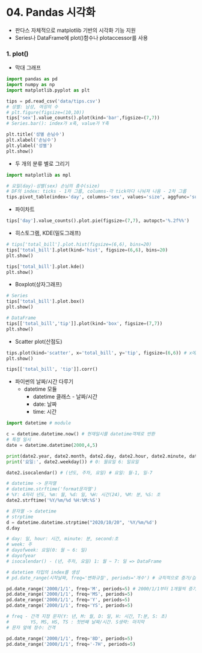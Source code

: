 # 04. Pandas 시각화
- 판다스 자체적으로 matplotlib 기반의 시각화 기능 지원
- Series나 DataFrame에 plot()함수나 plotaccessor를 사용

### 1. plot()
- 막대 그래프
```python
import pandas as pd
import numpy as np
import matplotlib.pyplot as plt

tips = pd.read_csv('data/tips.csv')
# 성별: 남성, 여성의 수
# plt.figure(figsize=(10,10))
tips['sex'].value_counts().plot(kind='bar',figsize=(7,7))
# Series.bar(): index가 x축, value가 Y축

plt.title('성별 손님수')
plt.xlabel('손님수')
plt.ylabel('성별')
plt.show()
```
  - 두 개의 분류 별로 그리기
  ```python
  import matplotlib as mpl
  
  # 요일(day)-성별(sex) 손님의 총수(size)
  # DF의 index: ticks - 1차 그룹, columns-각 tick마다 나눠져 나옴 - 2차 그룹
  tips.pivot_table(index='day', columns='sex', values='size', aggfunc='sum').plot.bar() # plot(kind='bar')
  ```
  

- 파이차트
```python
tips['day'].value_counts().plot.pie(figsize=(7,7), autopct='%.2f%%')
```

- 히스토그램, KDE(밀도그래프)
```python
# tips['total_bill'].plot.hist(figsize=(6,6), bins=20)
tips['total_bill'].plot(kind='hist', figsize=(6,6), bins=20)
plt.show()

tips['total_bill'].plot.kde()
plt.show()
```

- Boxplot(상자그래프)
```python
# Series
tips['total_bill'].plot.box()
plt.show()

# DataFrame
tips[['total_bill','tip']].plot(kind='box', figsize=(7,7))
plt.show()
```

- Scatter plot(산점도)
```python
tips.plot(kind='scatter', x='total_bill', y='tip', figsize=(6,6)) # x에 올 컬럼명, y에 올 컬럼명
plt.show()

tips[['total_bill', 'tip']].corr()
```


- 파이썬의 날짜/시간 다루기
  - datetime 모듈
    - datetime 클래스 - 날짜/시간
    - date: 날짜
    - time: 시간
```python
import datetime # module

c = datetime.datetime.now() # 현재일시를 datetime객체로 반환
# 특정 일시
date = datetime.datetime(2000,4,5)

print(date2.year, date2.month, date2.day, date2.hour, date2.minute, date2.second)
print('요일:', date2.weekday()) # 0: 월요일 6: 일요일

date2.isocalendar() # (년도, 주차, 요일) # 요일: 월-1, 일-7

# datetime -> 문자열
# datetime.strftime('format문자열')
# %Y: 4자리 년도, %m: 월, %d: 일, %H: 시간(24), %M: 분, %S: 초
date2.strftime('%Y/%m/%d %H:%M:%S')

# 문자열 -> datetime
# strptime
d = datetime.datetime.strptime("2020/10/20", '%Y/%m/%d')
d.day

# day: 일, hour: 시간, minute: 분, second:초
# week: 주
# dayofweek: 요일(0: 월 ~ 6: 일)
# dayofyear
# isocalendar() - (년, 주차, 요일) 1: 월 ~ 7: 일 => DataFrame

# datetiem 타입의 index를 생성
# pd.date_range(시작날짜, freq='변화규칠', periods='개수') # 규칙적으로 증가/감소하는 datetime값을 가지는 index를 생성

pd.date_range('2000/1/1', freq='M', periods=5) # 2000/1/1부터 1개월씩 증가하는 날짜 5개 생성
pd.date_range('2000/1/1', freq='MS', periods=5)
pd.date_range('2000/1/1', freq='Y', periods=5)
pd.date_range('2000/1/1', freq='YS', periods=5)

# freq - 간격 지정 문자(Y: 년, M: 월, D: 일, H: 시간, T:분, S: 초)
#        YS, MS, HS, TS : 첫번째 날짜/시간. S생략: 마지막
# 문자 앞에 정수: 간격

pd.date_range('2000/1/1', freq='8D', periods=5)
pd.date_range('2000/1/1', freq='-7H', periods=5)
```
